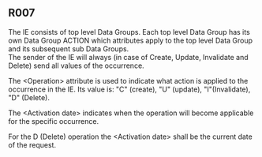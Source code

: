 ## R007
The IE consists of top level Data Groups. Each top level Data Group has its own Data Group ACTION which attributes apply to the top level Data Group and its subsequent sub Data Groups.   
The sender of the IE will always (in case of Create, Update, Invalidate and Delete) send all values of the occurrence.   
   
The &lt;Operation&gt; attribute is used to indicate what action is applied to the occurrence in the IE. Its value is: "C" (create), "U" (update), "I"(Invalidate), "D" (Delete).  
   
The &lt;Activation date&gt; indicates when the operation will become applicable for the specific occurrence.  
   
For the D (Delete) operation the &lt;Activation date&gt; shall be the current date of the request.
